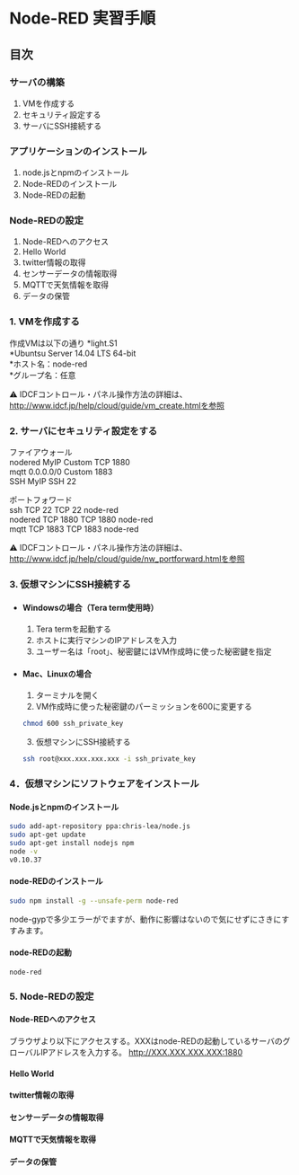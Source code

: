 # Node-RED 実習手順

## 目次

### サーバの構築
  1. VMを作成する
  1. セキュリティ設定する
  1. サーバにSSH接続する

### アプリケーションのインストール
  1. node.jsとnpmのインストール
  1. Node-REDのインストール
  1. Node-REDの起動

### Node-REDの設定
  1. Node-REDへのアクセス
  1. Hello World
  1. twitter情報の取得
  1. センサーデータの情報取得
  1. MQTTで天気情報を取得
  1. データの保管

### 1. VMを作成する
  作成VMは以下の通り
    *light.S1  
    *Ubuntsu Server 14.04 LTS 64-bit  
    *ホスト名：node-red  
    *グループ名：任意  
      
  :warning: IDCFコントロール・パネル操作方法の詳細は、http://www.idcf.jp/help/cloud/guide/vm_create.htmlを参照  

### 2. サーバにセキュリティ設定をする
  ファイアウォール  
    nodered MyIP Custom TCP 1880  
    mqtt 0.0.0.0/0 Custom 1883  
    SSH MyIP SSH 22  

  ポートフォワード  
    ssh TCP 22 TCP 22 node-red  
    nodered TCP 1880 TCP 1880 node-red  
    mqtt TCP 1883 TCP 1883 node-red  
      
  :warning: IDCFコントロール・パネル操作方法の詳細は、http://www.idcf.jp/help/cloud/guide/nw_portforward.htmlを参照  

### 3. 仮想マシンにSSH接続する

* #### Windowsの場合（Tera term使用時）

  1. Tera termを起動する  
  2. ホストに実行マシンのIPアドレスを入力  
  3. ユーザー名は「root」、秘密鍵にはVM作成時に使った秘密鍵を指定  
  
* #### Mac、Linuxの場合

  1. ターミナルを開く 
  2. VM作成時に使った秘密鍵のパーミッションを600に変更する 

    ```bash
    chmod 600 ssh_private_key
    ```

  3. 仮想マシンにSSH接続する

    ```bash
    ssh root@xxx.xxx.xxx.xxx -i ssh_private_key
    ```


### 4．仮想マシンにソフトウェアをインストール

#### Node.jsとnpmのインストール

  ```sh
sudo add-apt-repository ppa:chris-lea/node.js 
sudo apt-get update
sudo apt-get install nodejs npm
node -v
v0.10.37
  ```

#### node-REDのインストール

  ```sh
sudo npm install -g --unsafe-perm node-red
  ```
  
node-gypで多少エラーがでますが、動作に影響はないので気にせずにさきにすすみます。
  
#### node-REDの起動

  ```
node-red
  ```

### 5. Node-REDの設定
#### Node-REDへのアクセス

ブラウザより以下にアクセスする。XXXはnode-REDの起動しているサーバのグローバルIPアドレスを入力する。
http://XXX.XXX.XXX.XXX:1880

#### Hello World
#### twitter情報の取得
#### センサーデータの情報取得
#### MQTTで天気情報を取得
#### データの保管
